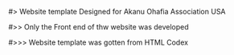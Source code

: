 #> Website template Designed for Akanu Ohafia Association USA

#>> Only the Front end of thw website was developed

#>>> Website template was gotten from HTML Codex
